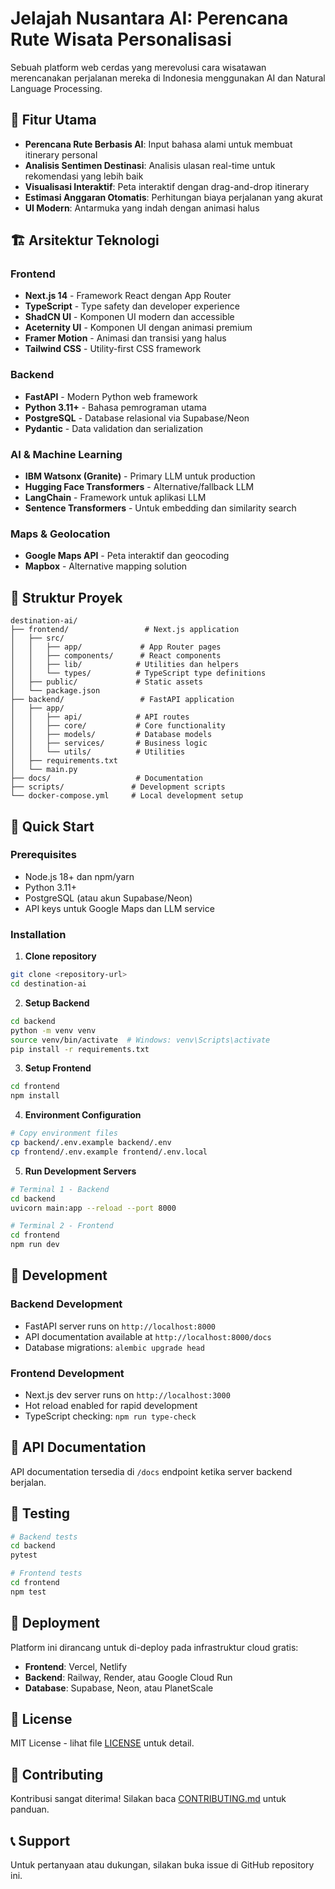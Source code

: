 # Jelajah Nusantara AI: Perencana Rute Wisata Personalisasi

Sebuah platform web cerdas yang merevolusi cara wisatawan merencanakan perjalanan mereka di Indonesia menggunakan AI dan Natural Language Processing.

## 🌟 Fitur Utama

- **Perencana Rute Berbasis AI**: Input bahasa alami untuk membuat itinerary personal
- **Analisis Sentimen Destinasi**: Analisis ulasan real-time untuk rekomendasi yang lebih baik
- **Visualisasi Interaktif**: Peta interaktif dengan drag-and-drop itinerary
- **Estimasi Anggaran Otomatis**: Perhitungan biaya perjalanan yang akurat
- **UI Modern**: Antarmuka yang indah dengan animasi halus

## 🏗️ Arsitektur Teknologi

### Frontend
- **Next.js 14** - Framework React dengan App Router
- **TypeScript** - Type safety dan developer experience
- **ShadCN UI** - Komponen UI modern dan accessible
- **Aceternity UI** - Komponen UI dengan animasi premium
- **Framer Motion** - Animasi dan transisi yang halus
- **Tailwind CSS** - Utility-first CSS framework

### Backend
- **FastAPI** - Modern Python web framework
- **Python 3.11+** - Bahasa pemrograman utama
- **PostgreSQL** - Database relasional via Supabase/Neon
- **Pydantic** - Data validation dan serialization

### AI & Machine Learning
- **IBM Watsonx (Granite)** - Primary LLM untuk production
- **Hugging Face Transformers** - Alternative/fallback LLM
- **LangChain** - Framework untuk aplikasi LLM
- **Sentence Transformers** - Untuk embedding dan similarity search

### Maps & Geolocation
- **Google Maps API** - Peta interaktif dan geocoding
- **Mapbox** - Alternative mapping solution

## 📁 Struktur Proyek

```
destination-ai/
├── frontend/                 # Next.js application
│   ├── src/
│   │   ├── app/             # App Router pages
│   │   ├── components/      # React components
│   │   ├── lib/            # Utilities dan helpers
│   │   └── types/          # TypeScript type definitions
│   ├── public/             # Static assets
│   └── package.json
├── backend/                 # FastAPI application
│   ├── app/
│   │   ├── api/            # API routes
│   │   ├── core/           # Core functionality
│   │   ├── models/         # Database models
│   │   ├── services/       # Business logic
│   │   └── utils/          # Utilities
│   ├── requirements.txt
│   └── main.py
├── docs/                   # Documentation
├── scripts/               # Development scripts
└── docker-compose.yml     # Local development setup
```

## 🚀 Quick Start

### Prerequisites
- Node.js 18+ dan npm/yarn
- Python 3.11+
- PostgreSQL (atau akun Supabase/Neon)
- API keys untuk Google Maps dan LLM service

### Installation

1. **Clone repository**
```bash
git clone <repository-url>
cd destination-ai
```

2. **Setup Backend**
```bash
cd backend
python -m venv venv
source venv/bin/activate  # Windows: venv\Scripts\activate
pip install -r requirements.txt
```

3. **Setup Frontend**
```bash
cd frontend
npm install
```

4. **Environment Configuration**
```bash
# Copy environment files
cp backend/.env.example backend/.env
cp frontend/.env.example frontend/.env.local
```

5. **Run Development Servers**
```bash
# Terminal 1 - Backend
cd backend
uvicorn main:app --reload --port 8000

# Terminal 2 - Frontend
cd frontend
npm run dev
```

## 🔧 Development

### Backend Development
- FastAPI server runs on `http://localhost:8000`
- API documentation available at `http://localhost:8000/docs`
- Database migrations: `alembic upgrade head`

### Frontend Development
- Next.js dev server runs on `http://localhost:3000`
- Hot reload enabled for rapid development
- TypeScript checking: `npm run type-check`

## 📝 API Documentation

API documentation tersedia di `/docs` endpoint ketika server backend berjalan.

## 🧪 Testing

```bash
# Backend tests
cd backend
pytest

# Frontend tests
cd frontend
npm test
```

## 🚀 Deployment

Platform ini dirancang untuk di-deploy pada infrastruktur cloud gratis:

- **Frontend**: Vercel, Netlify
- **Backend**: Railway, Render, atau Google Cloud Run
- **Database**: Supabase, Neon, atau PlanetScale

## 📄 License

MIT License - lihat file [LICENSE](LICENSE) untuk detail.

## 🤝 Contributing

Kontribusi sangat diterima! Silakan baca [CONTRIBUTING.md](CONTRIBUTING.md) untuk panduan.

## 📞 Support

Untuk pertanyaan atau dukungan, silakan buka issue di GitHub repository ini.
